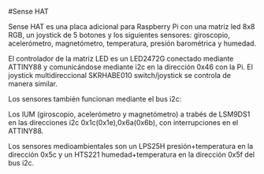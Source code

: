 <!--
---
name: Sense HAT
class: board
type: led,sensor
formfactor: HAT
manufacturer: Raspberry Pi
description: Add-on board that includes an 8×8 RGB LED matrix, 5-button joystick as well as IMU and environmental sensors
url: https://www.raspberrypi.org/products/sense-hat/
image: 'sense-hat.png'
pincount: 40
eeprom: required
power:
  '1':
  '2':
ground:
  '6':
  '9':
  '14':
  '20':
  '25':
  '30':
  '34':
  '39':
pin:
  '3':
    mode: i2c
  '5':
    mode: i2c
install:
  'devices':
    - 'i2c'
-->
#Sense HAT

Sense HAT es una placa adicional para Raspberry Pi con una matriz led 8x8 RGB, un joystick de 5 botones y los siguientes sensores: giroscopio, acelerómetro, magnetómetro, temperatura, presión barométrica y humedad.

El controlador de la matriz LED es un LED2472G conectado mediante ATTINY88 y comunicándose mediante i2c en la dirección 0x46 con la Pi. El joystick multidireccional SKRHABE010 switch/joystick se controla de manera similar.

Los sensores también funcionan mediante el bus i2c:

Los IUM (giroscopio, acelerómetro y magnetómetro) a trabés de LSM9DS1 en las direcciones i2c 0x1c(0x1e),0x6a(0x6b), con interrupciones en el ATTINY88.

Los sensores medioambientales son un LPS25H presión+temperatura en la dirección 0x5c y un HTS221 humedad+temperatura en la dirección 0x5f del bus i2c.
